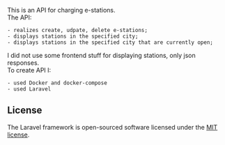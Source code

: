 This is an API for charging e-stations.  
The API:

    - realizes create, udpate, delete e-stations;
    - displays stations in the specified city;
    - displays stations in the specified city that are currently open;

I did not use some frontend stuff for displaying stations, only json responses.  
To create API I:

    - used Docker and docker-compose
    - used Laravel
    
    

## License

The Laravel framework is open-sourced software licensed under the [MIT license](https://opensource.org/licenses/MIT).
